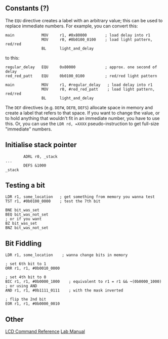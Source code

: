 ## Constants (?)
The `EQU` directive creates a label with an arbitrary value; this can be used to replace immediate numbers. For example, you can convert this:
```
main            MOV     r1, #0x80000        ; load delay into r1
                MOV     r0, #0b0100_0100    ; load light pattern, red/red
                BL      light_and_delay
```
to this:
```
regular_delay   EQU     0x80000             ; approx. one second of delay
red_red_patt    EQU     0b0100_0100         ; red/red light pattern

main            MOV     r1, #regular_delay   ; load delay into r1
                MOV     r0, #red_red_patt    ; load light pattern, red/red
                BL      light_and_delay
```
The `DEF` directives (e.g. `DEFW`, `DEFB`, `DEFS`) allocate space in memory and create a label that refers to that space. If you want to change the value, or to hold anything that wouldn't fit in an immediate number, you have to use this.
Or, you can use the `LDR rd, =XXXX` pseudo-instruction to get full-size "immediate" numbers.

## Initialise stack pointer
```
		ADRL r0, _stack
...
		DEFS &1000
_stack
```

## Testing a bit
```arm
LDR r1, some_location   ; get something from memory you wanna test
TST r1, #0b0100_0000    ; test the 7th bit

BNE bit_was_set
BEQ bit_was_not_set
; or if you want
BZ bit_was_set
BNZ bit_was_not_set
```

## Bit Fiddling
```arm
LDR r1, some_location    ; wanna change bits in memory

; set 6th bit to 1
ORR r1, r1, #0b0010_0000

; set 4th bit to 0
BIC r1, r1, #0b0000_1000    ; equivalent to r1 = r1 && ¬(0b0000_1000)
; or using AND
AND r1, r1, #0b1111_0111    ; with the mask inverted

; flip the 2nd bit
EOR r1, r1, #0b0000_0010
```

## Other
[LCD Command Reference](https://mil.ufl.edu/3744/docs/lcdmanual/commands.html#Cds)
[Lab Manual](lab_manual.pdf)
